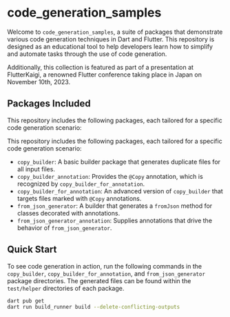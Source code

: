 # code_generation_samples

Welcome to `code_generation_samples`, a suite of packages that demonstrate various code generation techniques in Dart and Flutter. This repository is designed as an educational tool to help developers learn how to simplify and automate tasks through the use of code generation.

Additionally, this collection is featured as part of a presentation at FlutterKaigi, a renowned Flutter conference taking place in Japan on November 10th, 2023.

## Packages Included

This repository includes the following packages, each tailored for a specific code generation scenario:

This repository includes the following packages, each tailored for a specific code generation scenario:

- `copy_builder`: A basic builder package that generates duplicate files for all input files.
- `copy_builder_annotation`: Provides the `@Copy` annotation, which is recognized by `copy_builder_for_annotation`.
- `copy_builder_for_annotation`: An advanced version of `copy_builder` that targets files marked with `@Copy` annotations.
- `from_json_generator`: A builder that generates a `fromJson` method for classes decorated with annotations.
- `from_json_generator_annotation`: Supplies annotations that drive the behavior of `from_json_generator`.

## Quick Start

To see code generation in action, run the following commands in the `copy_builder`, `copy_builder_for_annotation`, and `from_json_generator` package directories. The generated files can be found within the `test/helper` directories of each package.

```sh
dart pub get
dart run build_runner build --delete-conflicting-outputs
